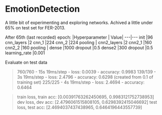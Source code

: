 # EmotionDetection

A little bit of experimenting and exploring networks. Achived a little under 65% on test set for FER-2013.

After 65th (last recorded) epoch:
|Hyperparameter | Value|
---|---
init              |96
cnn_layers        |2
cnn_1             |224
cnn_2             |224
pooling           |
cnn2_layers       |2
cnn2_1            |160
cnn2_2            |160
pooling           |
dense             |1000
dropout           |0.5
dense2            |300
dropout           |0.5
learning_rate     |0.001

Evaluate on test data

>760/760 - 15s 19ms/step - loss: 0.0039 - accuracy: 0.9983
139/139  - 3s 19ms/step - loss: 2.4796 - accuracy: 0.6298 (created from 0.1 of training set)
225/225  - 4s 19ms/step - loss: 2.4694 - accuracy: 0.6464

>train loss, train acc: [0.00391763262450695, 0.9983121752738953]
dev loss, dev acc: [2.4796061515808105, 0.6298392415046692]
test loss, test acc: [2.4694037437438965, 0.6464196443557739]
